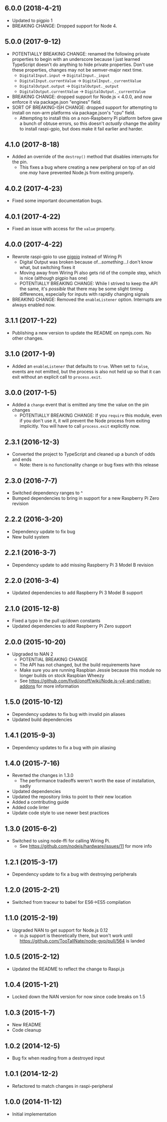 ## 6.0.0 (2018-4-21)

- Updated to pigpio 1
- BREAKING CHANGE: Dropped support for Node 4.

## 5.0.0 (2017-9-12)

- POTENTIALLY BREAKING CHANGE: renamed the following private properties to begin with an underscore because I just learned TypeScript doesn't do anything to hide private properties. Don't use these properties, changes may not be semver-major next time.
    - `DigitalInput.input` -> `DigitalInput._input`
    - `DigitalInput.currentValue` -> `DigitalInput._currentValue`
    - `DigitalOutput.output` -> `DigitalOutput._output`
    - `DigitalOutput.currentValue` -> `DigitalOutput._currentValue`
- BREAKING CHANGE: dropped support for Node.js < 4.0.0, and now enforce it via package.json "engines" field.
- SORT OF BREAKING-ISH CHANGE: dropped support for attempting to install on non-arm platforms via package.json's "cpu" field.
    - Attempting to install this on a non-Raspberry Pi platform before gave a bunch of obtuse errors, so this doesn't _actually_ change the ability to install raspi-gpio, but does make it fail earlier and harder.

## 4.1.0 (2017-8-18)

- Added an override of the `destroy()` method that disables interrupts for the pin.
    - This fixes a bug where creating a new peripheral on top of an old one _may_ have prevented Node.js from exiting properly.

## 4.0.2 (2017-4-23)

- Fixed some important documentation bugs.

## 4.0.1 (2017-4-22)

- Fixed an issue with access for the `value` property.

## 4.0.0 (2017-4-22)

- Rewrote raspi-gpio to use [pigpio](https://github.com/fivdi/pigpio) instead of Wiring Pi
  - Digital Output was broken because of..._something_...I don't know what, but switching fixes it
  - Moving away from Wiring Pi also gets rid of the compile step, which is nice (although pigpio has one)
  - POTENTIALLY BREAKING CHANGE: While I strived to keep the API the same, it's _possible_ that there may be some slight timing differences, especially for inputs with rapidly changing signals
- BREAKING CHANGE: Removed the `enableListener` option. Interrupts are always enabled now.

## 3.1.1 (2017-1-22)

- Publishing a new version to update the README on npmjs.com. No other changes.

## 3.1.0 (2017-1-9)

- Added an `enableListener` that defaults to `true`. When set to `false`, events are not emitted, but the process is also not held up so that it can exit without an explicit call to `process.exit`.

## 3.0.0 (2017-1-5)

- Added a `change` event that is emitted any time the value on the pin changes
  - POTENTIALLY BREAKING CHANGE: If you `require` this module, even if you don't use it, it will prevent the Node process from exiting implicitly. You will have to call `process.exit` explicitly now.

## 2.3.1 (2016-12-3)

- Converted the project to TypeScript and cleaned up a bunch of odds and ends
  - Note: there is no functionality change or bug fixes with this release

## 2.3.0 (2016-7-7)

- Switched dependency ranges to ^
- Bumped dependencies to bring in support for a new Raspberry Pi Zero revision

## 2.2.2 (2016-3-20)

- Dependency update to fix bug
- New build system

## 2.2.1 (2016-3-7)

- Dependency update to add missing Raspberry Pi 3 Model B revision

## 2.2.0 (2016-3-4)

- Updated dependencies to add Raspberry Pi 3 Model B support

## 2.1.0 (2015-12-8)

- Fixed a typo in the pull up/down constants
- Updated dependencies to add Raspberry Pi Zero support

## 2.0.0 (2015-10-20)

- Upgraded to NAN 2
  - POTENTIAL BREAKING CHANGE
  - The API has not changed, but the build requirements have
  - Make sure you are running Raspbian Jessie because this module no longer builds on stock Raspbian Wheezy
  - See https://github.com/fivdi/onoff/wiki/Node.js-v4-and-native-addons for more information

## 1.5.0 (2015-10-12)

- Dependency updates to fix bug with invalid pin aliases
- Updated build dependencies

## 1.4.1 (2015-9-3)

- Dependency updates to fix a bug with pin aliasing

## 1.4.0 (2015-7-16)

- Reverted the changes in 1.3.0
  - The performance tradeoffs weren't worth the ease of installation, sadly
- Updated dependencies
- Updated the repository links to point to their new location
- Added a contributing guide
- Added code linter
- Update code style to use newer best practices

## 1.3.0 (2015-6-2)

- Switched to using node-ffi for calling Wiring Pi.
    - See https://github.com/nodejs/hardware/issues/11 for more info

## 1.2.1 (2015-3-17)

- Dependency update to fix a bug with destroying peripherals

## 1.2.0 (2015-2-21)

- Switched from traceur to babel for ES6->ES5 compilation

## 1.1.0 (2015-2-19)

- Upgraded NAN to get support for Node.js 0.12
  - io.js support is theoretically there, but won't work until https://github.com/TooTallNate/node-gyp/pull/564 is landed

## 1.0.5 (2015-2-12)

- Updated the README to reflect the change to Raspi.js

## 1.0.4 (2015-1-21)

- Locked down the NAN version for now since code breaks on 1.5

## 1.0.3 (2015-1-7)

- New README
- Code cleanup

## 1.0.2 (2014-12-5)

- Bug fix when reading from a destroyed input

## 1.0.1 (2014-12-2)

- Refactored to match changes in raspi-peripheral

## 1.0.0 (2014-11-12)

- Initial implementation
